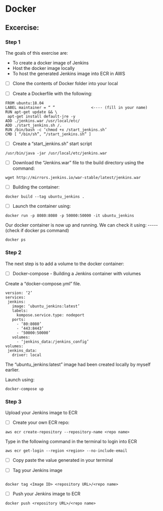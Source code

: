 # Docker

## Excercise:

### Step 1

The goals of this exercise are:

* To create a docker image of Jenkins 
* Host the docker image locally
* To host the generated Jenkins image into ECR in AWS

- [ ] Clone the contents of Docker folder into your local 
- [ ] Create a Dockerfile with the following:



```
FROM ubuntu:18.04
LABEL maintainer = “ ”                <---- (fill in your name)
RUN apt-get update && \
 apt-get install default-jre -y
ADD ./jenkins.war /usr/local/etc/
ADD ./start_jenkins.sh /.
RUN /bin/bash -c ‘chmod +x /start_jenkins.sh’
CMD [ “/bin/sh”, “/start_jenkins.sh” ]
```


- [ ] Create a “start_jenkins.sh” start script

```
/usr/bin/java -jar /usr/local/etc/jenkins.war
```

- [ ] Download the “Jenkins.war” file to the build directory using the command:

```
wget http://mirrors.jenkins.io/war-stable/latest/jenkins.war
```

- [ ] Building the container:

```
docker build --tag ubuntu_jenkins .
```

- [ ] Launch the container using:

```
docker run -p 8080:8080 -p 50000:50000 -it ubuntu_jenkins
```


Our docker container is now up and running. We can check it using: ----- (check if docker ps command)

```
docker ps
```

### Step 2


The next step is to add a volume to the docker container:


- [ ] Docker-compose - Building a Jenkins container with volumes


Create a “docker-compose.yml” file.

```
version: ‘2’
services:
 jenkins:
   image: ‘ubuntu_jenkins:latest’
   labels:
     kompose.service.type: nodeport
   ports:
     - ‘80:8080’
     - ‘443:8443’
     - ‘50000:50000’
   volumes:
     - ‘jenkins_data:/jenkins_config’
volumes:
 jenkins_data:
   driver: local   
``` 


The “ubuntu_jenkins:latest” image had been created locally by myself earlier.


Launch using:

```
docker-compose up
```

### Step 3

Upload your Jenkins image to ECR

- [ ] Create your own ECR repo:

```
aws ecr create-repository --repository-name <repo name> 
```


Type in the following command in the terminal to login into ECR

```
aws ecr get-login --region <region> --no-include-email
```

- [ ] Copy paste the value generated in your terminal 


- [ ] Tag your Jenkins image 

```

docker tag <Image ID> <repository URL>/<repo name>
```

- [ ] Push your Jenkins image to ECR

```
docker push <repository URL>/<repo name>
```
